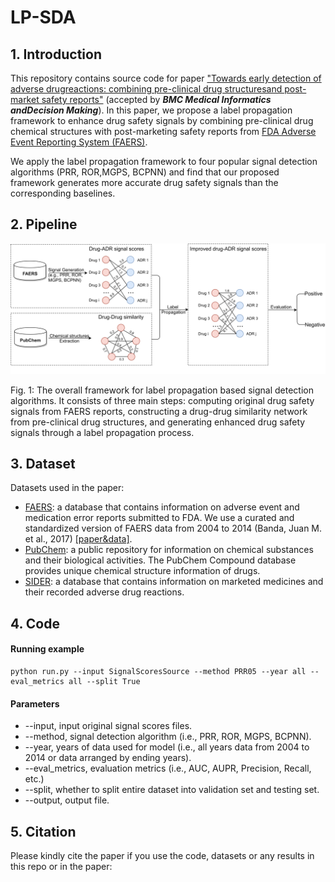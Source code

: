 # LP-SDA

## 1. Introduction
This repository contains source code for paper ["Towards early detection of adverse drugreactions: combining pre-clinical drug structuresand post-market safety reports"]() (accepted by **_BMC Medical Informatics andDecision Making_**). 
In this paper, we propose a label propagation framework to enhance drug safety signals by combining pre-clinical drug chemical structures with post-marketing safety reports from [FDA Adverse Event Reporting System (FAERS)](https://open.fda.gov/data/faers/). 

We apply the label propagation framework to four popular signal detection algorithms (PRR, ROR,MGPS, BCPNN) and find that our proposed framework generates more accurate drug safety signals than the corresponding baselines.

## 2. Pipeline
![alt text](img/pipeline.jpg "Pipeline")

Fig. 1: The overall framework for label propagation based signal detection algorithms. It consists of three main steps: computing original drug safety signals from FAERS reports, constructing a drug-drug similarity network from pre-clinical drug structures, and generating enhanced drug safety signals through a label propagation process.

## 3. Dataset
Datasets used in the paper:
- [FAERS](https://open.fda.gov/data/faers/): a database that contains information on adverse event and medication error reports submitted to FDA. We use a curated and standardized version of FAERS data from 2004 to 2014 (Banda, Juan M. et al., 2017) [[paper&data]](https://datadryad.org/stash/dataset/doi:10.5061/dryad.8q0s4).
- [PubChem](https://www.ncbi.nlm.nih.gov/pubmed/26400175): a public repository for information on chemical substances and their biological activities. The PubChem Compound database provides  unique chemical structure information of drugs.
- [SIDER](http://sideeffects.embl.de/): a database that contains information on marketed medicines and their recorded adverse drug reactions. 

## 4. Code
#### Running example
```
python run.py --input SignalScoresSource --method PRR05 --year all --eval_metrics all --split True
```

#### Parameters
- --input, input original signal scores files. 
- --method, signal detection algorithm (i.e., PRR, ROR, MGPS, BCPNN).
- --year, years of data used for model (i.e., all years data from 2004 to 2014 or data arranged by ending years).
- --eval_metrics, evaluation metrics (i.e., AUC, AUPR, Precision, Recall, etc.)
- --split, whether to split entire dataset into validation set and testing set.
- --output, output file.

## 5. Citation
Please kindly cite the paper if you use the code, datasets or any results in this repo or in the paper:
